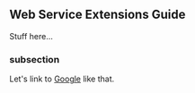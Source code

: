 ## Web Service Extensions Guide

Stuff here...

### subsection

Let's link to [Google](http://www.google.com/) like that.